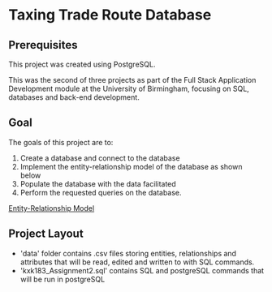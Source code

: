 # Taxing Trade Route Database
## Prerequisites ##
This project was created using PostgreSQL.

This was the second of three projects as part of the Full Stack Application Development module at the University of Birmingham, focusing on SQL, databases and back-end development.

## Goal ##
The goals of this project are to:
1. Create a database and connect to the database
2. Implement the entity-relationship model of the database as shown below
3. Populate the database with the data facilitated
4. Perform the requested queries on the database.

[Entity-Relationship Model](https://github.com/khilankamlesh/Taxing-Trade-Route-Database/blob/ef6d695e0223f801ff603d4ae2f6430c37c1a422/ER-model.png)

## Project Layout ##
* 'data' folder contains .csv files storing entities, relationships and attributes that will be read, edited and written to with SQL commands.
* 'kxk183_Assignment2.sql' contains SQL and postgreSQL commands that will be run in postgreSQL
